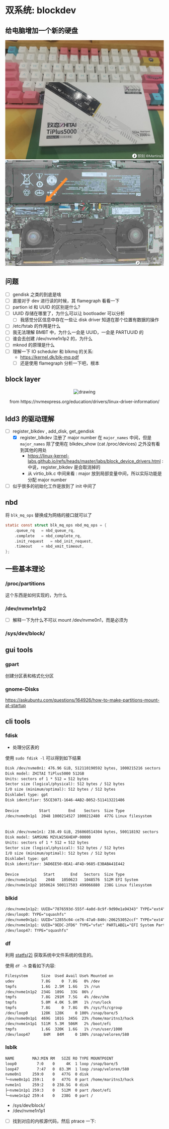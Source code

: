 # 双系统: blockdev

## 给电脑增加一个新的硬盘
![](./img/xx.jpg)
![](./img/yy.jpg)

## 问题
- [ ] gendisk 之类的到底是啥
- [ ] 直接对于 dev 进行读的时候，其 flamegraph 看看一下
- [ ] partion id 和 UUID 的区别是什么?
- [ ] UUID 存储在哪里了，为什么可以让 bootloader 可以分析
  - [ ] 我感觉分区信息中存在一些让 disk driver 知道在那个位置有数据的操作
- [ ] /etc/fstab 的作用是什么
- [ ] 我无法理解 BMBT 中，为什么一会是 UUID，一会是 PARTUUID 的
- [ ] 谁会去创建 /dev/nvme1n1p2 的，为什么
- [ ] mknod 的原理是什么
- [ ] 理解一下 IO scheduler 和 blkmq 的关系:
  - https://kernel.dk/blk-mq.pdf
  - [ ] 还是使用 flamegraph 分析一下吧，根本

## block layer
<p align="center">
  <img src="https://nvmexpress.org/wp-content/uploads/Linux-storage-stack-diagram_v4.10-e1575939041721.png" alt="drawing" align="center"/>
</p>
<p align="center">
from https://nvmexpress.org/education/drivers/linux-driver-information/
</p>


## ldd3 的驱动理解

- [ ] register_blkdev , add_disk, get_gendisk
  - [x] register_blkdev 注册了 major number 在 `major_names` 中间，但是 `major_names` 除了使用在 blkdev_show (cat /proc/devices) 之外没有看到其他的用处
    - https://linux-kernel-labs.github.io/refs/heads/master/labs/block_device_drivers.html : 中说，register_blkdev 是会取消掉的
    - 从 virtio_blk.c 中间来看 : major 放到局部变量中间，所以实际功能是分配 major number

- [ ] 似乎很多的初始化工作是放到了 init 中间了

## nbd
将 `blk_mq_ops` 替换成为网络的接口就可以了

```c
static const struct blk_mq_ops nbd_mq_ops = {
	.queue_rq	= nbd_queue_rq,
	.complete	= nbd_complete_rq,
	.init_request	= nbd_init_request,
	.timeout	= nbd_xmit_timeout,
};
```

## 一些基本理论

### /proc/partitions
这个东西是如何实现的，为什么

### /dev/nvme1n1p2
- [ ] 解释一下为什么不可以 mount /dev/nvme0n1，而是必须为

### /sys/dev/block/

## gui tools
### gpart
创建分区表和格式化分区

### gnome-Disks
https://askubuntu.com/questions/164926/how-to-make-partitions-mount-at-startup

## cli tools

### fdisk
- 处理分区表的

使用 `sudo fdisk -l` 可以得到如下结果

```txt
Disk /dev/nvme0n1: 476.96 GiB, 512110190592 bytes, 1000215216 sectors
Disk model: ZHITAI TiPlus5000 512GB
Units: sectors of 1 * 512 = 512 bytes
Sector size (logical/physical): 512 bytes / 512 bytes
I/O size (minimum/optimal): 512 bytes / 512 bytes
Disklabel type: gpt
Disk identifier: 55CE3071-1646-4AB2-B052-511413221486

Device         Start        End    Sectors  Size Type
/dev/nvme0n1p1  2048 1000214527 1000212480  477G Linux filesystem


Disk /dev/nvme1n1: 238.49 GiB, 256060514304 bytes, 500118192 sectors
Disk model: SAMSUNG MZVLW256HEHP-00000
Units: sectors of 1 * 512 = 512 bytes
Sector size (logical/physical): 512 bytes / 512 bytes
I/O size (minimum/optimal): 512 bytes / 512 bytes
Disklabel type: gpt
Disk identifier: 3AD6EE50-0EA1-4F4D-9685-E3BABA41E442

Device           Start       End   Sectors  Size Type
/dev/nvme1n1p1    2048   1050623   1048576  512M EFI System
/dev/nvme1n1p2 1050624 500117503 499066880  238G Linux filesystem
```

### blkid

```txt
/dev/nvme1n1p2: UUID="7876593d-555f-4a0d-8c9f-9d90e1a94343" TYPE="ext4" PARTUUID="409f4ba4-bdf5-4d00-942e-9f7997056bba"
/dev/loop0: TYPE="squashfs"
/dev/nvme0n1p1: UUID="12855c04-ce76-47a0-840c-206253052ccf" TYPE="ext4" PARTUUID="ca0534aa-4c0b-4db1-b028-d73dc442b6e4"
/dev/nvme1n1p1: UUID="9EDC-2FD6" TYPE="vfat" PARTLABEL="EFI System Partition" PARTUUID="b04350e1-236a-4009-8855-9e49ee2d2456"
/dev/loop47: TYPE="squashfs"
```

### df
利用 [statfs(2)](https://man7.org/linux/man-pages/man2/statfs.2.html) 获取系统中文件系统的信息的。

使用 `df -h` 查看如下内容:
```txt
Filesystem      Size  Used Avail Use% Mounted on
udev            7.8G     0  7.8G   0% /dev
tmpfs           1.6G  2.5M  1.6G   1% /run
/dev/nvme1n1p2  234G  189G   33G  86% /
tmpfs           7.8G  291M  7.5G   4% /dev/shm
tmpfs           5.0M  4.0K  5.0M   1% /run/lock
tmpfs           7.8G     0  7.8G   0% /sys/fs/cgroup
/dev/loop0      128K  128K     0 100% /snap/bare/5
/dev/nvme0n1p1  469G  101G  345G  23% /home/maritns3/hack
/dev/nvme1n1p1  511M  5.3M  506M   2% /boot/efi
tmpfs           1.6G  320K  1.6G   1% /run/user/1000
/dev/loop47      84M   84M     0 100% /snap/veloren/580
```

### lsblk
```txt
NAME        MAJ:MIN RM   SIZE RO TYPE MOUNTPOINT
loop0         7:0    0     4K  1 loop /snap/bare/5
loop47        7:47   0  83.3M  1 loop /snap/veloren/580
nvme0n1     259:0    0   477G  0 disk
└─nvme0n1p1 259:1    0   477G  0 part /home/maritns3/hack
nvme1n1     259:2    0 238.5G  0 disk
├─nvme1n1p1 259:3    0   512M  0 part /boot/efi
└─nvme1n1p2 259:4    0   238G  0 part /
```

- /sys/dev/block/
- /dev/nvme1n1p1

- [ ] 找到对应的内核源代码，然后 ptrace 一下:
